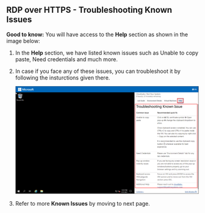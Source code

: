 ## RDP over HTTPS - Troubleshooting Known Issues

**Good to know:** You will have access to the **Help** section as shown in the image below:

1. In the **Help** section, we have listed known issues such as Unable to copy paste, Need credentials and much more.

2. In case if you face any of these issues, you can troubleshoot it by following the insturctions given there.

    ![](media/image002.png)

3. Refer to more **Known Issues** by moving to next page.
